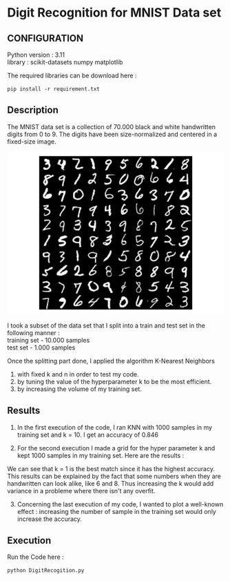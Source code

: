 # Digit Recognition for MNIST Data set

## CONFIGURATION 

Python version : 3.11  
library : scikit-datasets numpy matplotlib

The required libraries can be download here :
```
pip install -r requirement.txt  
```

##  Description 
The MNIST data set is a collection of 70.000 black and white handwritten digits from 0 to 9.
The digits have been size-normalized and centered in a fixed-size image.

![pic_digits_mnist](mnist-digits-small.webp)

I took a subset of the data set that I split into a train and test set in the following manner :  
training set - 10.000 samples  
test set - 1.000 samples

Once the splitting part done, I applied the algorithm K-Nearest Neighbors

1. with fixed k and n in order to test my code.
2. by tuning the value of the hyperparameter k to be the most efficient.
3. by increasing the volume of my training set.

## Results

1. In the first execution of the code, I ran KNN with 1000 samples in my training set and k = 10. I get an accuracy of 0.846  

2. For the second execution I made a grid for the hyper parameter k and kept 1000 samples in my training set. Here are the results :  

We can see that k = 1 is the best match since it has the highest accuracy. This results can be explained by the fact that some numbers when they are handwritten can look alike, like 6 and 8. Thus increasing the k would add variance in a probleme where there isn't any overfit.  

3. Concerning the last execution of my code, I wanted to plot a well-known effect : increasing the number of sample in the training set would only increase the accuracy.  

## Execution
Run the Code here :
```
python DigitRecogition.py
```

